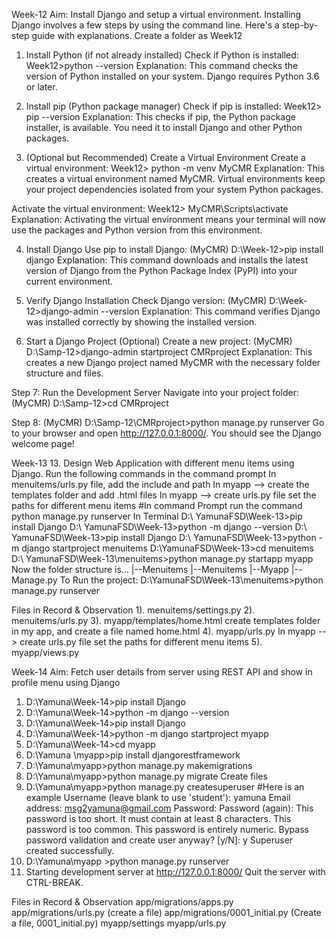 Week-12
Aim: Install Django and setup a virtual environment. 
Installing Django involves a few steps by using the command line. Here's a step-by-step guide with explanations. Create a folder as Week12
1. Install Python (if not already installed)
Check if Python is installed:
Week12>python --version
Explanation: This command checks the version of Python installed on your system. Django requires Python 3.6 or later.

2. Install pip (Python package manager)
Check if pip is installed:
Week12> pip --version
Explanation: This checks if pip, the Python package installer, is available. You need it to install Django and other Python packages.

3. (Optional but Recommended) Create a Virtual Environment
Create a virtual environment:
Week12> python -m venv MyCMR
Explanation: This creates a virtual environment named MyCMR. Virtual environments keep your project dependencies isolated from your system Python packages.

Activate the virtual environment:
Week12> MyCMR\Scripts\activate
Explanation: Activating the virtual environment means your terminal will now use the packages and Python version from this environment.

4. Install Django
Use pip to install Django:
(MyCMR) D:\Week-12>pip install django
Explanation: This command downloads and installs the latest version of Django from the Python Package Index (PyPI) into your current environment.

5. Verify Django Installation
Check Django version:
(MyCMR) D:\Week-12>django-admin --version
Explanation: This command verifies Django was installed correctly by showing the installed version.
6. Start a Django Project (Optional)
Create a new project: 
(MyCMR) D:\Samp-12>django-admin startproject CMRproject
Explanation:
This creates a new Django project named MyCMR with the necessary folder structure and files.

Step 7: Run the Development Server
Navigate into your project folder:
(MyCMR) D:\Samp-12>cd CMRproject

Step 8:  (MyCMR) D:\Samp-12\CMRproject>python manage.py runserver
Go to your browser and open http://127.0.0.1:8000/. You should see the Django welcome page!



Week-13
13. Design Web Application with different menu items using Django.
Run the following commands in the command prompt
In menuitems/urls.py file, add the include and path
In myapp --> create the templates folder and add .html files
In myapp --> create urls.py file set the paths for different menu items
#In command Prompt run the command python manage.py runserver
In Terminal
D:\ YamunaFSD\Week-13>pip install Django
D:\ YamunaFSD\Week-13>python -m django --version
D:\ YamunaFSD\Week-13>pip install Django
D:\ YamunaFSD\Week-13>python -m django startproject menuitems
D:\YamunaFSD\Week-13>cd menuitems
D:\ YamunaFSD\Week-13\menuitems>python manage.py startapp myapp
Now the folder structure is…
|--Menuitems
     |--Menuitems
     |--Myapp
     |--Manage.py
To Run the project: 
D:\YamunaFSD\Week-13\menuitems>python manage.py runserver

Files in Record & Observation
1). menuitems/settings.py
2). menuitems/urls.py
3). myapp/templates/home.html
     create templates folder in my app, and create a file named home.html
4). myapp/urls.py
    In myapp --> create urls.py file set the paths for different menu items
5). myapp/views.py


Week-14
Aim: Fetch user details from server using REST API and show in profile menu using Django

1.	D:\Yamuna\Week-14>pip install Django
2.	D:\Yamuna\Week-14>python -m django --version
3.	D:\Yamuna\Week-14>pip install Django
4.	D:\Yamuna\Week-14>python -m django startproject myapp    
5.	D:\Yamuna\Week-14>cd myapp
6.	D:\Yamuna \myapp>pip install djangorestframework
7.	D:\Yamuna\myapp>python manage.py makemigrations
8.	D:\Yamuna\myapp>python manage.py migrate
     Create files
9.	D:\Yamuna\myapp>python manage.py createsuperuser
#Here is an example Username (leave blank to use 'student'): yamuna Email address: msg2yamuna@gmail.com Password: Password (again): 
This password is too short. It must contain at least 8 characters. This password is too common. This password is entirely numeric. Bypass password validation and create user anyway? [y/N]: y Superuser created successfully.
10.	D:\Yamuna\myapp >python manage.py runserver
11.	Starting development server at http://127.0.0.1:8000/ Quit the server with CTRL-BREAK.

Files in Record & Observation
app/migrations/apps.py
app/migrations/urls.py (create a file)
app/migrations/0001_initial.py (Create a file,  0001_initial.py)
myapp/settings
myapp/urls.py
